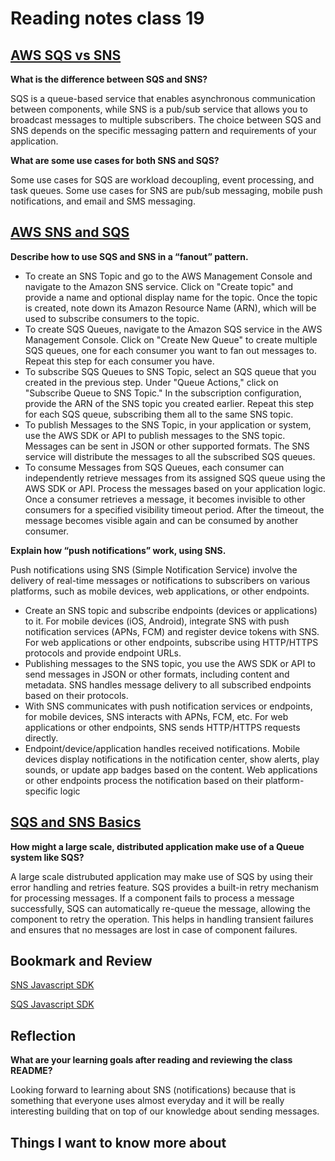 # Reading notes class 19

## [AWS SQS vs SNS](https://medium.com/awesome-cloud/aws-difference-between-sqs-and-sns-61a397bf76c5)

**What is the difference between SQS and SNS?**

SQS is a queue-based service that enables asynchronous communication between components, while SNS is a pub/sub service that allows you to broadcast messages to multiple subscribers. The choice between SQS and SNS depends on the specific messaging pattern and requirements of your application.

**What are some use cases for both SNS and SQS?**

Some use cases for SQS are workload decoupling, event processing, and task queues.
Some use cases for SNS are pub/sub messaging, mobile push notifications, and email and SMS messaging.

## [AWS SNS and SQS](https://www.youtube.com/watch?v=mXk0MNjlO7A)

**Describe how to use SQS and SNS in a “fanout” pattern.**

- To create an SNS Topic and go to the AWS Management Console and navigate to the Amazon SNS service. Click on "Create topic" and provide a name and optional display name for the topic.
Once the topic is created, note down its Amazon Resource Name (ARN), which will be used to subscribe consumers to the topic.
- To create SQS Queues, navigate to the Amazon SQS service in the AWS Management Console. Click on "Create New Queue" to create multiple SQS queues, one for each consumer you want to fan out messages to. Repeat this step for each consumer you have.
- To subscribe SQS Queues to SNS Topic, select an SQS queue that you created in the previous step. Under "Queue Actions," click on "Subscribe Queue to SNS Topic." In the subscription configuration, provide the ARN of the SNS topic you created earlier.
Repeat this step for each SQS queue, subscribing them all to the same SNS topic.
- To publish Messages to the SNS Topic, in your application or system, use the AWS SDK or API to publish messages to the SNS topic.
Messages can be sent in JSON or other supported formats.
The SNS service will distribute the messages to all the subscribed SQS queues.
- To consume Messages from SQS Queues, each consumer can independently retrieve messages from its assigned SQS queue using the AWS SDK or API. Process the messages based on your application logic. Once a consumer retrieves a message, it becomes invisible to other consumers for a specified visibility timeout period. After the timeout, the message becomes visible again and can be consumed by another consumer.

**Explain how “push notifications” work, using SNS.**

Push notifications using SNS (Simple Notification Service) involve the delivery of real-time messages or notifications to subscribers on various platforms, such as mobile devices, web applications, or other endpoints.

- Create an SNS topic and subscribe endpoints (devices or applications) to it. For mobile devices (iOS, Android), integrate SNS with push notification services (APNs, FCM) and register device tokens with SNS. For web applications or other endpoints, subscribe using HTTP/HTTPS protocols and provide endpoint URLs.
- Publishing messages to the SNS topic, you use the AWS SDK or API to send messages in JSON or other formats, including content and metadata.
SNS handles message delivery to all subscribed endpoints based on their protocols.
- With SNS communicates with push notification services or endpoints, for mobile devices, SNS interacts with APNs, FCM, etc.
For web applications or other endpoints, SNS sends HTTP/HTTPS requests directly.
- Endpoint/device/application handles received notifications. Mobile devices display notifications in the notification center, show alerts, play sounds, or update app badges based on the content.
Web applications or other endpoints process the notification based on their platform-specific logic

## [SQS and SNS Basics](https://www.youtube.com/watch?v=UesxWuZMZqI)

**How might a large scale, distributed application make use of a Queue system like SQS?**

A large scale distrubuted application may make use of SQS by using their error handling and retries feature. SQS provides a built-in retry mechanism for processing messages. If a component fails to process a message successfully, SQS can automatically re-queue the message, allowing the component to retry the operation. This helps in handling transient failures and ensures that no messages are lost in case of component failures.

## Bookmark and Review

[SNS Javascript SDK](https://docs.aws.amazon.com/AWSJavaScriptSDK/latest/AWS/SNS.html)

[SQS Javascript SDK](https://docs.aws.amazon.com/AWSJavaScriptSDK/latest/AWS/SQS.html)

## Reflection

**What are your learning goals after reading and reviewing the class README?**

Looking forward to learning about SNS (notifications) because that is something that everyone uses almost everyday and it will be really interesting building that on top of our knowledge about sending messages.

## Things I want to know more about
